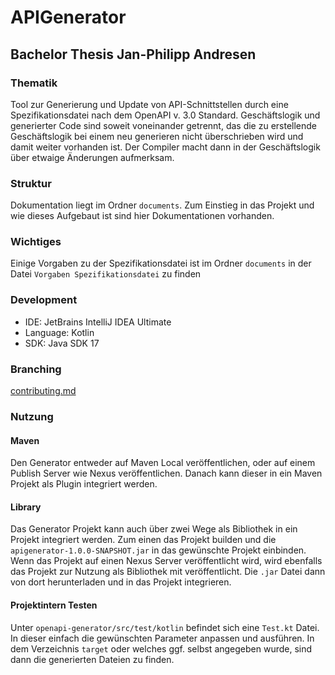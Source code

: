 # APIGenerator

## Bachelor Thesis Jan-Philipp Andresen

### Thematik

Tool zur Generierung und Update von API-Schnittstellen durch eine Spezifikationsdatei nach dem OpenAPI v. 3.0 Standard.
Geschäftslogik und generierter Code sind soweit voneinander getrennt, das die zu erstellende Geschäftslogik bei einem neu generieren
nicht überschrieben wird und damit weiter vorhanden ist. Der Compiler macht dann in der Geschäftslogik über etwaige Änderungen
aufmerksam.

### Struktur

Dokumentation liegt im Ordner `documents`. Zum Einstieg in das Projekt und wie dieses Aufgebaut ist sind hier
Dokumentationen vorhanden.

### Wichtiges

Einige Vorgaben zu der Spezifikationsdatei ist im Ordner `documents` in der Datei `Vorgaben Spezifikationsdatei` zu
finden

### Development

- IDE: JetBrains IntelliJ IDEA Ultimate
- Language: Kotlin
- SDK: Java SDK 17

### Branching

[contributing.md](contributing.md "contributing")

### Nutzung

#### Maven

Den Generator entweder auf Maven Local veröffentlichen, oder auf einem Publish Server wie Nexus veröffentlichen. Danach
kann dieser in ein Maven Projekt als Plugin integriert werden.

#### Library

Das Generator Projekt kann auch über zwei Wege als Bibliothek in ein Projekt integriert werden. Zum einen das Projekt
builden und die `apigenerator-1.0.0-SNAPSHOT.jar` in das gewünschte Projekt einbinden. Wenn das Projekt auf einen Nexus
Server veröffentlicht wird, wird ebenfalls das Projekt zur Nutzung als Bibliothek mit veröffentlicht. Die `.jar` Datei
dann von dort herunterladen und in das Projekt integrieren.

#### Projektintern Testen

Unter `openapi-generator/src/test/kotlin` befindet sich eine `Test.kt` Datei. In dieser einfach die gewünschten
Parameter anpassen und ausführen. In dem Verzeichnis `target` oder welches ggf. selbst angegeben wurde, sind dann die
generierten Dateien zu finden.
